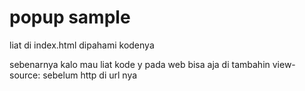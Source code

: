 # popup sample

liat di index.html 
dipahami kodenya

sebenarnya kalo mau liat kode y
pada web bisa aja di tambahin view-source: sebelum http di url nya
